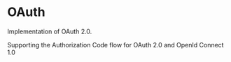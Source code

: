 # OAuth

Implementation of OAuth 2.0.

Supporting the Authorization Code flow for OAuth 2.0 and OpenId Connect 1.0
